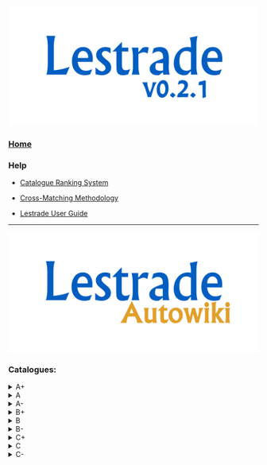 
        
![](https://github.com/joshgithubbin/Sherlock-DDF/blob/main/pages/base/im/lestrade.png?raw=true)

### [Home](https://github.com/joshgithubbin/Sherlock-DDF/wiki)

### Help

- [Catalogue Ranking System](https://github.com/joshgithubbin/Sherlock-DDF/wiki/Catalogue-Ranking-System)

- [Cross-Matching Methodology](https://github.com/joshgithubbin/Sherlock-DDF/wiki/Cross-Matching-Methodology)

- [Lestrade User Guide](https://github.com/joshgithubbin/Sherlock-DDF/wiki/Lestrade-User-Guide)


***


![](https://github.com/joshgithubbin/Sherlock-DDF/blob/main/pages/base/im//autowiki.png?raw=true)

### Catalogues:

<details><summary>A+</summary>

- [The ACS-GC catalog](https://github.com/joshgithubbin/Sherlock-DDF/wiki/J_ApJS_200_9)

- [MUSYC optical imaging in ECDF-S](https://github.com/joshgithubbin/Sherlock-DDF/wiki/J_ApJS_189_270)



</details>

<details><summary>A</summary>

- [XMM-LSS field. New XMM-Newton point-source cat.](https://github.com/joshgithubbin/Sherlock-DDF/wiki/J_MNRAS_478_2132)

- [ZFIRE v1.0 data release](https://github.com/joshgithubbin/Sherlock-DDF/wiki/J_ApJ_828_21)

- [AGN candidates in the COSMOS field](https://github.com/joshgithubbin/Sherlock-DDF/wiki/J_ApJS_172_383)

- [Multi-wavelength data in CANDELS COSMOS field](https://github.com/joshgithubbin/Sherlock-DDF/wiki/J_ApJS_228_7)

- [COSMOS/UltraVISTA Ks-selected catalogs v4.1](https://github.com/joshgithubbin/Sherlock-DDF/wiki/J_ApJS_206_8)

- [FourStar galaxy evolution survey (ZFOURGE)](https://github.com/joshgithubbin/Sherlock-DDF/wiki/J_ApJ_830_51)

- [DEIMOS 10K spectroscopic survey in COSMOS field](https://github.com/joshgithubbin/Sherlock-DDF/wiki/J_ApJ_858_77)

- [VIMOS Public Extragalactic Survey (VIPERS) DR1](https://github.com/joshgithubbin/Sherlock-DDF/wiki/J_A+A_562_A23)

- [COSMOS AGN spectroscopic survey. I.](https://github.com/joshgithubbin/Sherlock-DDF/wiki/J_ApJ_696_1195)

- [XMM-SERVS survey: X-ray sources for W-CDF-S & ELAIS-S1](https://github.com/joshgithubbin/Sherlock-DDF/wiki/J_ApJS_256_21)

- [A K-selected catalog of the ECDFS from MUSYC](https://github.com/joshgithubbin/Sherlock-DDF/wiki/J_ApJS_183_295)

- [Spitzer sources in SWIRE/XMM/ELAIS-S1 field](https://github.com/joshgithubbin/Sherlock-DDF/wiki/J_ApJ_703_1778)

- [ECDFS galaxies photometric redshifts & counterparts](https://github.com/joshgithubbin/Sherlock-DDF/wiki/J_ApJ_796_60)

- [Counterparts to 1.4GHz sources in ECDF-S](https://github.com/joshgithubbin/Sherlock-DDF/wiki/J_ApJS_203_15)

- [NuSTAR surveys: ECDF-S catalog](https://github.com/joshgithubbin/Sherlock-DDF/wiki/J_ApJ_808_184)

- [Optical spectroscopy of ECDF-S X-ray sources](https://github.com/joshgithubbin/Sherlock-DDF/wiki/J_ApJS_191_124)

- [XMM-Newton survey of the ELAIS-S1 field. II.](https://github.com/joshgithubbin/Sherlock-DDF/wiki/J_A+A_488_417)

- [Chandra Deep Field-South: Optical spectroscopy](https://github.com/joshgithubbin/Sherlock-DDF/wiki/J_ApJS_155_271)

- [K20 survey: spectroscopic catalogue](https://github.com/joshgithubbin/Sherlock-DDF/wiki/J_A+A_437_883)

- [KX redshift survey](https://github.com/joshgithubbin/Sherlock-DDF/wiki/J_MNRAS_328_150)

- [VLA survey of CDF-S. II.](https://github.com/joshgithubbin/Sherlock-DDF/wiki/J_ApJS_179_95)

- [GOODS-MUSIC sample: multicolour catalog](https://github.com/joshgithubbin/Sherlock-DDF/wiki/J_A+A_449_951)

- [Photometric redshifts of the 2Ms CDF-S](https://github.com/joshgithubbin/Sherlock-DDF/wiki/J_ApJS_187_560)



</details>

<details><summary>A-</summary>

- [zCOSMOS-bright catalog, DR3](https://github.com/joshgithubbin/Sherlock-DDF/wiki/J_ApJS_172_70)

- [FMOS-COSMOS survey III. 0.7<z<2.5 galaxies](https://github.com/joshgithubbin/Sherlock-DDF/wiki/J_ApJS_220_12)

- [Revised SWIRE photometric redshifts](https://github.com/joshgithubbin/Sherlock-DDF/wiki/II_326)

- [2XMMi/SDSS Galaxy Cluster Survey. III.](https://github.com/joshgithubbin/Sherlock-DDF/wiki/J_A+A_564_A54)

- [SEDs of ELAIS-S1 mid-IR sources](https://github.com/joshgithubbin/Sherlock-DDF/wiki/J_ApJ_684_136)

- [Redshift survey of ALMA-identified SMGs in ECDFS](https://github.com/joshgithubbin/Sherlock-DDF/wiki/J_ApJ_840_78)

- [An ALMA survey of ECDFS submillimeter galaxies](https://github.com/joshgithubbin/Sherlock-DDF/wiki/J_ApJ_788_125)

- [Photometric catalogs for ECDF-S and CDF-N](https://github.com/joshgithubbin/Sherlock-DDF/wiki/J_ApJ_742_3)



</details>

<details><summary>B+</summary>

- [The COSMOS2020 catalog](https://github.com/joshgithubbin/Sherlock-DDF/wiki/J_ApJS_258_11)

- [SPLASH-SXDF multi-wavelength photometric catalog](https://github.com/joshgithubbin/Sherlock-DDF/wiki/J_ApJS_235_36)



</details>

<details><summary>B</summary>

- [Cosmic web of galaxies in the COSMOS field](https://github.com/joshgithubbin/Sherlock-DDF/wiki/J_ApJ_837_16)

- [ALHAMBRA Survey](https://github.com/joshgithubbin/Sherlock-DDF/wiki/J_MNRAS_441_2891)

- [VIPERS Multi-Lambda Survey](https://github.com/joshgithubbin/Sherlock-DDF/wiki/J_A+A_590_A102)

- [Photometric redshifts of X-ray sources in CDF-S](https://github.com/joshgithubbin/Sherlock-DDF/wiki/J_ApJS_155_73)



</details>

<details><summary>B-</summary>

- [Photometric Redshifts in COSMOS and XMM-LSS](https://github.com/joshgithubbin/Sherlock-DDF/wiki/J_MNRAS_513_3719)

- [COSMOS Multi-Wavelength Photometry Catalog](https://github.com/joshgithubbin/Sherlock-DDF/wiki/II_284)

- [Redshifts for galaxies in the HSC-SSP and unWISE](https://github.com/joshgithubbin/Sherlock-DDF/wiki/J_MNRAS_500_1003)

- [COSMOS2015 dataset machine learning photo-z](https://github.com/joshgithubbin/Sherlock-DDF/wiki/J_MNRAS_507_5034)

- [J/A+A/428/1043](https://github.com/joshgithubbin/Sherlock-DDF/wiki/J_A+A_428_1043)



</details>

<details><summary>C+</summary>

- [II/286](https://github.com/joshgithubbin/Sherlock-DDF/wiki/II_286)

- [CFHQSIR survey](https://github.com/joshgithubbin/Sherlock-DDF/wiki/J_A+A_616_A55)

- [GOODS-S CANDELS multiwavelength catalog](https://github.com/joshgithubbin/Sherlock-DDF/wiki/J_ApJS_207_24)

- [II/253A](https://github.com/joshgithubbin/Sherlock-DDF/wiki/II_253A)



</details>

<details><summary>C</summary>

- [MIGHTEE catalogues of COSMOS/XMM-LSS fields](https://github.com/joshgithubbin/Sherlock-DDF/wiki/J_MNRAS_509_2150)



</details>

<details><summary>C-</summary>

- [Spitzer/MIPS observations of the COSMOS field](https://github.com/joshgithubbin/Sherlock-DDF/wiki/J_AJ_138_1261)

- [VLA-COSMOS 3 GHz Large Project](https://github.com/joshgithubbin/Sherlock-DDF/wiki/J_A+A_602_A1)

- [XMM-LSS catalogue. Version II.](https://github.com/joshgithubbin/Sherlock-DDF/wiki/J_MNRAS_429_1652)

- [XMM-Newton wide-field survey in COSMOS field](https://github.com/joshgithubbin/Sherlock-DDF/wiki/J_A+A_497_635)

- [Spitzer-CANDELS catalog within 5 deep fields](https://github.com/joshgithubbin/Sherlock-DDF/wiki/J_ApJS_218_33)

- [COSMOS2020-MIPS-PACS-SPIRE-SCUBA catalog](https://github.com/joshgithubbin/Sherlock-DDF/wiki/J_A+A_688_A20)

- [Machine learning predicted AGNs in HSC-Wide region](https://github.com/joshgithubbin/Sherlock-DDF/wiki/J_ApJ_920_68)

- [Herschel Multi-tiered Extragalactic Survey](https://github.com/joshgithubbin/Sherlock-DDF/wiki/VIII_95)

- [Star-galaxy multi narrow-band classification](https://github.com/joshgithubbin/Sherlock-DDF/wiki/J_MNRAS_483_529)

- [The fourth UltraVISTA data release (DR4)](https://github.com/joshgithubbin/Sherlock-DDF/wiki/II_373)

- [Overdensities of 0<z<3 COSMOS galaxies](https://github.com/joshgithubbin/Sherlock-DDF/wiki/J_ApJ_805_121)



</details>
